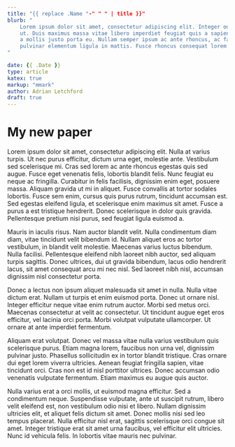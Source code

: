```yaml
---
title: "{{ replace .Name "-" " " | title }}"
blurb: "
    Lorem ipsum dolor sit amet, consectetur adipiscing elit. Integer odio neque, volutpat vel nunc
    ut. Duis maximus massa vitae libero imperdiet feugiat quis a sapien. Quisque sodales neque dui,
    a mollis justo porta eu. Nullam semper ipsum ac ante rhoncus, ac facilisis lacus posuere. Mauris
    pulvinar elementum ligula in mattis. Fusce rhoncus consequat lorem accumsan rhoncus.
"

date: {{ .Date }}
type: article
katex: true
markup: "mmark"
author: Adrian Letchford
draft: true
---
```


# My new paper


Lorem ipsum dolor sit amet, consectetur adipiscing elit. Nulla at varius turpis. Ut nec purus efficitur, dictum urna eget, molestie ante. Vestibulum sed scelerisque mi. Cras sed lorem ac ante rhoncus egestas quis sed augue. Fusce eget venenatis felis, lobortis blandit felis. Nunc feugiat eu neque ac fringilla. Curabitur in felis facilisis, dignissim enim eget, posuere massa. Aliquam gravida ut mi in aliquet. Fusce convallis at tortor sodales lobortis. Fusce sem enim, cursus quis purus rutrum, tincidunt accumsan est. Sed egestas eleifend ligula, et scelerisque enim maximus sit amet. Fusce a purus a est tristique hendrerit. Donec scelerisque in dolor quis gravida. Pellentesque pretium nisi purus, sed feugiat ligula euismod a.

Mauris in iaculis risus. Nam auctor blandit velit. Nulla condimentum diam diam, vitae tincidunt velit bibendum id. Nullam aliquet eros ac tortor vestibulum, in blandit velit molestie. Maecenas varius luctus bibendum. Nulla facilisi. Pellentesque eleifend nibh laoreet nibh auctor, sed aliquam turpis sagittis. Donec ultrices, dui ut gravida bibendum, lacus odio hendrerit lacus, sit amet consequat arcu mi nec nisl. Sed laoreet nibh nisl, accumsan dignissim nisl consectetur porta.

Donec a lectus non ipsum aliquet malesuada sit amet in nulla. Nulla vitae dictum erat. Nullam ut turpis et enim euismod porta. Donec ut ornare nisl. Integer efficitur neque vitae enim rutrum auctor. Morbi sed metus orci. Maecenas consectetur at velit ac consectetur. Ut tincidunt augue eget eros efficitur, vel lacinia orci porta. Morbi volutpat vulputate ullamcorper. Ut ornare at ante imperdiet fermentum.

Aliquam erat volutpat. Donec vel massa vitae nulla varius vestibulum quis scelerisque purus. Etiam magna lorem, faucibus non urna vel, dignissim pulvinar justo. Phasellus sollicitudin ex in tortor blandit tristique. Cras ornare dui eget lorem viverra ultricies. Aenean feugiat fringilla sapien, vitae tincidunt orci. Cras non est id nisl porttitor ultrices. Donec accumsan odio venenatis vulputate fermentum. Etiam maximus eu augue quis auctor.

Nulla varius erat a orci mollis, ut euismod magna efficitur. Sed a condimentum neque. Suspendisse vulputate, ante ut suscipit rutrum, libero velit eleifend est, non vestibulum odio nisi et libero. Nullam dignissim ultricies elit, et aliquet felis dictum sit amet. Donec mollis nisi sed leo tempus placerat. Nulla efficitur nisl erat, sagittis scelerisque orci congue sit amet. Integer tristique erat sit amet urna faucibus, vel efficitur elit ultricies. Nunc id vehicula felis. In lobortis vitae mauris nec pulvinar.